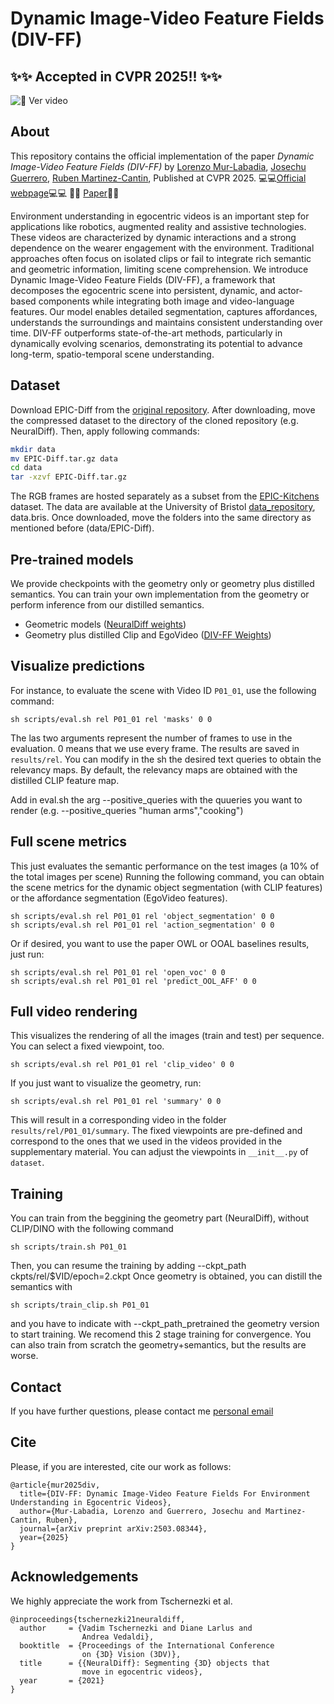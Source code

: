 # Dynamic Image-Video Feature Fields (DIV-FF)

## ✨✨ Accepted in CVPR 2025!! ✨✨
![🎥 Ver video](P13_03-_online-video-cutter.com_.gif)

## About
This repository contains the official implementation of the paper *Dynamic Image-Video Feature Fields (DIV-FF)* by [Lorenzo Mur-Labadia](https://sites.google.com/unizar.es/lorenzo-mur-labadia/inicio), [Josechu Guerrero](http://webdiis.unizar.es/~jguerrer/), [Ruben Martinez-Cantin](https://webdiis.unizar.es/~rmcantin/), Published at CVPR 2025. 
💻💻[Official webpage](https://lmur98.github.io/DIV_FF_webpage/)💻💻    📃📃 [Paper](https://arxiv.org/pdf/2503.08344)📃📃

Environment understanding in egocentric videos is an important step for applications like robotics, augmented reality and assistive technologies. These videos are characterized by dynamic interactions and a strong dependence on the wearer engagement with the environment. Traditional approaches often focus on isolated clips or fail to integrate rich semantic and geometric information, limiting scene comprehension. We introduce Dynamic Image-Video Feature Fields (DIV-FF), a framework that decomposes the egocentric scene into persistent, dynamic, and actor-based components while integrating both image and video-language features. Our model enables detailed segmentation, captures affordances, understands the surroundings and maintains consistent understanding over time. DIV-FF outperforms state-of-the-art methods, particularly in dynamically evolving scenarios, demonstrating its potential to advance long-term, spatio-temporal scene understanding.

## Dataset

Download EPIC-Diff from the [original repository](https://www.robots.ox.ac.uk/~vadim/neuraldiff/release/EPIC-Diff-annotations.tar.gz). 
After downloading, move the compressed dataset to the directory of the cloned repository (e.g. NeuralDiff). Then, apply following commands:
```bash
mkdir data
mv EPIC-Diff.tar.gz data
cd data
tar -xzvf EPIC-Diff.tar.gz
```

The RGB frames are hosted separately as a subset from the [EPIC-Kitchens](https://epic-kitchens.github.io/2022) dataset. The data are available at the University of Bristol [data_repository](https://doi.org/10.5523/bris.296c4vv03j7lb2ejq3874ej3vm), data.bris. Once downloaded, move the folders into the same directory as mentioned before (data/EPIC-Diff).

## Pre-trained models

We provide checkpoints with the geometry only or geometry plus distilled semantics. You can train your own implementation from the geometry or perform inference from our distilled semantics.
- Geometric models ([NeuralDiff weights](https://www.robots.ox.ac.uk/~vadim/neuraldiff/release/ckpts.tar.gz))
- Geometry plus distilled Clip and EgoVideo ([DIV-FF Weights](https://drive.google.com/drive/folders/1ZEmAE6Zz6mL2J6BtWwwZuFGFHAg8WnnX?usp=drive_link))

## Visualize predictions
For instance, to evaluate the scene with Video ID `P01_01`, use the following command:
```
sh scripts/eval.sh rel P01_01 rel 'masks' 0 0
```
The las two arguments represent the number of frames to use in the evaluation. 0 means that we use every frame. The results are saved in `results/rel`.
You can modify in the sh the desired text queries to obtain the relevancy maps. By default, the relevancy maps are obtained with the distilled CLIP feature map.

Add in eval.sh the arg --positive_queries with the quueries you want to render (e.g. --positive_queries "human arms","cooking")


## Full scene metrics
This just evaluates the semantic performance on the test images (a 10% of the total images per scene)
Running the following command, you can obtain the scene metrics for the dynamic object segmentation (with CLIP features) or the affordance segmentation (EgoVideo features).
```
sh scripts/eval.sh rel P01_01 rel 'object_segmentation' 0 0
sh scripts/eval.sh rel P01_01 rel 'action_segmentation' 0 0
```

Or if desired, you want to use the paper OWL or OOAL baselines results, just run:
```
sh scripts/eval.sh rel P01_01 rel 'open_voc' 0 0
sh scripts/eval.sh rel P01_01 rel 'predict_OOL_AFF' 0 0
```
## Full video rendering
This visualizes the rendering of all the images (train and test) per sequence. You can select a fixed viewpoint, too.
```
sh scripts/eval.sh rel P01_01 rel 'clip_video' 0 0
```
If you just want to visualize the geometry, run:
```
sh scripts/eval.sh rel P01_01 rel 'summary' 0 0
```

This will result in a corresponding video in the folder `results/rel/P01_01/summary`. The fixed viewpoints are pre-defined and correspond to the ones that we used in the videos provided in the supplementary material. You can adjust the viewpoints in `__init__.py` of `dataset`.


## Training

You can train from the beggining the geometry part (NeuralDiff), without CLIP/DINO with the following command
```
sh scripts/train.sh P01_01
```
Then, you can resume the training by adding --ckpt_path ckpts/rel/$VID\/epoch=2.ckpt
Once geometry is obtained, you can distill the semantics with 
```
sh scripts/train_clip.sh P01_01
```
and you have to indicate with --ckpt_path_pretrained the geometry version to start training.
We recomend this 2 stage training for convergence. You can also train from scratch the geometry+semantics, but the results are worse.

## Contact
If you have further questions, please contact me [personal email](lmur@unizar.es)

## Cite
Please, if you are interested, cite our work as follows:
```
@article{mur2025div,
  title={DIV-FF: Dynamic Image-Video Feature Fields For Environment Understanding in Egocentric Videos},
  author={Mur-Labadia, Lorenzo and Guerrero, Josechu and Martinez-Cantin, Ruben},
  journal={arXiv preprint arXiv:2503.08344},
  year={2025}
}
```

## Acknowledgements
We highly appreciate the work from Tschernezki et al.
```
@inproceedings{tschernezki21neuraldiff,
  author     = {Vadim Tschernezki and Diane Larlus and
                Andrea Vedaldi},
  booktitle  = {Proceedings of the International Conference
                on {3D} Vision (3DV)},
  title      = {{NeuralDiff}: Segmenting {3D} objects that
                move in egocentric videos},
  year       = {2021}
}
```
